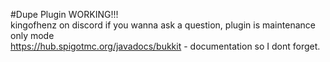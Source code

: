 #Dupe Plugin
WORKING!!!\
 kingofhenz on discord if you wanna ask a question, plugin is maintenance only mode\
	https://hub.spigotmc.org/javadocs/bukkit - documentation so I dont forget.
